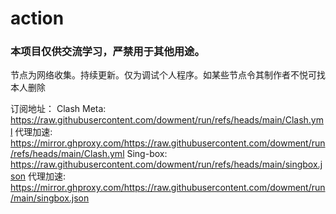 # action
### 本项目仅供交流学习，严禁用于其他用途。
节点为网络收集。持续更新。仅为调试个人程序。如某些节点令其制作者不悦可找本人删除

订阅地址：
Clash Meta: https://raw.githubusercontent.com/dowment/run/refs/heads/main/Clash.yml
代理加速: https://mirror.ghproxy.com/https://raw.githubusercontent.com/dowment/run/refs/heads/main/Clash.yml
Sing-box: https://raw.githubusercontent.com/dowment/run/refs/heads/main/singbox.json
代理加速: https://mirror.ghproxy.com/https://raw.githubusercontent.com/dowment/run/main/singbox.json